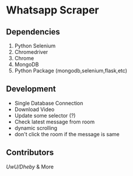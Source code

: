 # Whatsapp Scraper

## Dependencies

1. Python Selenium
2. Chromedriver
3. Chrome
4. MongoDB
5. Python Package (mongodb,selenium,flask,etc)

## Development

- Single Database Connection
- Download Video
- Update some selector (?)
- Check latest message from room
- dynamic scrolling
- don't click the room if the message is same

## Contributors

*UwU/Dheby* & More